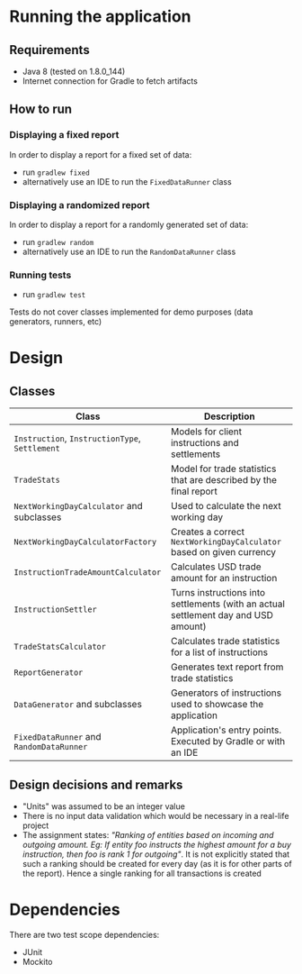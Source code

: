 # Running the application

## Requirements
- Java 8 (tested on 1.8.0_144)
- Internet connection for Gradle to fetch artifacts

## How to run

### Displaying a fixed report

In order to display a report for a fixed set of data:

- run `gradlew fixed`
- alternatively use an IDE to run the `FixedDataRunner` class

### Displaying a randomized report

In order to display a report for a randomly generated set of data:

- run `gradlew random`
- alternatively use an IDE to run the `RandomDataRunner` class

### Running tests

- run `gradlew test`

Tests do not cover classes implemented for demo purposes (data generators, runners, etc)

# Design

## Classes

Class | Description
----- | -----------
`Instruction`, `InstructionType`, `Settlement`|Models for client instructions and settlements
`TradeStats`|Model for trade statistics that are described by the final report
`NextWorkingDayCalculator` and subclasses|Used to calculate the next working day
`NextWorkingDayCalculatorFactory`|Creates a correct `NextWorkingDayCalculator` based on given currency
`InstructionTradeAmountCalculator`|Calculates USD trade amount for an instruction
`InstructionSettler`|Turns instructions into settlements (with an actual settlement day and USD amount)
`TradeStatsCalculator`|Calculates trade statistics for a list of instructions
`ReportGenerator`|Generates text report from trade statistics
`DataGenerator` and subclasses|Generators of instructions used to showcase the application
`FixedDataRunner` and `RandomDataRunner`|Application's entry points. Executed by Gradle or with an IDE



## Design decisions and remarks

- "Units" was assumed to be an integer value
- There is no input data validation which would be necessary in a real-life project
- The assignment states:  *"Ranking of entities based on incoming and outgoing amount. Eg: If entity foo instructs the highest
  amount for a buy instruction, then foo is rank 1 for outgoing"*. 
  It is not explicitly stated that such a ranking should be created for every day (as it is for other parts of the report).
  Hence a single ranking for all transactions is created
  
# Dependencies

There are two test scope dependencies:

- JUnit
- Mockito

